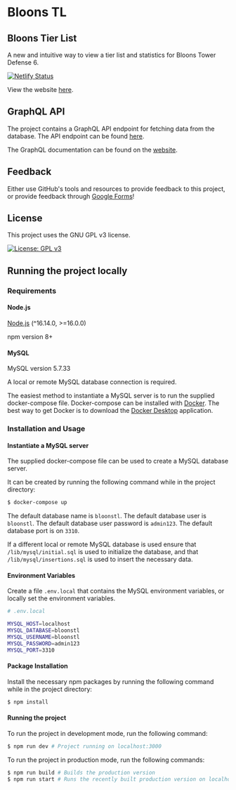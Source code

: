 # Bloons TL

## Bloons Tier List

A new and intuitive way to view a tier list and statistics for Bloons Tower Defense 6.

[![Netlify Status](https://api.netlify.com/api/v1/badges/bbbaa464-3e21-4740-8997-5cc829ab4f20/deploy-status)](https://bloonstl.netlify.app)

View the website [here](https://bloonstl.netlify.app).

## GraphQL API

The project contains a GraphQL API endpoint for fetching data from the database. 
The API endpoint can be found [here](https://bloonstl.netlify.app/api/graphql).

The GraphQL documentation can be found on the [website](https://bloonstl.netlify.app/resources#graphql). 

## Feedback

Either use GitHub's tools and resources to provide feedback to this project, 
or provide feedback through [Google Forms](https://forms.gle/YXY4qyXdgfxcFcpH7)!

## License

This project uses the GNU GPL v3 license.

[![License: GPL v3](https://img.shields.io/badge/License-GPLv3-blue.svg)](https://www.gnu.org/licenses/gpl-3.0)

## Running the project locally

### Requirements

#### Node.js

[Node.js](https://nodejs.org/) (^16.14.0, >=16.0.0)

npm version 8+

#### MySQL

MySQL version 5.7.33

A local or remote MySQL database connection is required. 

The easiest method to instantiate a MySQL server is to run the supplied docker-compose file.
Docker-compose can be installed with [Docker](https://www.docker.com/). 
The best way to get Docker is to download the [Docker Desktop](https://www.docker.com/products/docker-desktop) application.

### Installation and Usage

#### Instantiate a MySQL server

The supplied docker-compose file can be used to create a MySQL database server. 

It can be created by running the following command while in the project directory:

```bash
$ docker-compose up
```

The default database name is `bloonstl`.
The default database user is `bloonstl`.
The default database user password is `admin123`.
The default database port is on `3310`.


If a different local or remote MySQL database is used ensure that `/lib/mysql/initial.sql` is used to initialize the database, 
and that `/lib/mysql/insertions.sql` is used to insert the necessary data.


#### Environment Variables

Create a file `.env.local` that contains the MySQL environment variables, or locally set the environment variables.

```sh
# .env.local

MYSQL_HOST=localhost
MYSQL_DATABASE=bloonstl
MYSQL_USERNAME=bloonstl
MYSQL_PASSWORD=admin123
MYSQL_PORT=3310
```

#### Package Installation

Install the necessary npm packages by running the following command while in the project directory:

```bash
$ npm install
```

#### Running the project

To run the project in development mode, run the following command:

```bash
$ npm run dev # Project running on localhost:3000
```

To run the project in production mode, run the following commands:

```bash
$ npm run build # Builds the production version 
$ npm run start # Runs the recently built production version on localhost:3000
```
